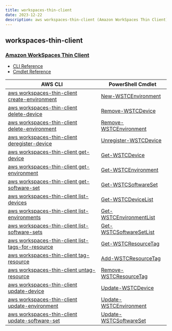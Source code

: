 ```yaml
---
title: workspaces-thin-client
date: 2023-12-22
description: aws workspaces-thin-client (Amazon WorkSpaces Thin Client) command/cmdlet list.
---
```


## workspaces-thin-client

### [Amazon WorkSpaces Thin Client](https://aws.amazon.com/workspaces/thin-client/)

* [CLI Reference](https://awscli.amazonaws.com/v2/documentation/api/latest/reference/workspaces-thin-client/index.html)
* [Cmdlet Reference](https://docs.aws.amazon.com/powershell/latest/reference/items/WorkSpacesThinClient_cmdlets.html)

|AWS CLI|PowerShell Cmdlet|
|----|----|
|[aws workspaces-thin-client create-environment](https://awscli.amazonaws.com/v2/documentation/api/latest/reference/workspaces-thin-client/create-environment.html)|[New-WSTCEnvironment](https://docs.aws.amazon.com/powershell/latest/reference/items/New-WSTCEnvironment.html)|
|[aws workspaces-thin-client delete-device](https://awscli.amazonaws.com/v2/documentation/api/latest/reference/workspaces-thin-client/delete-device.html)|[Remove-WSTCDevice](https://docs.aws.amazon.com/powershell/latest/reference/items/Remove-WSTCDevice.html)|
|[aws workspaces-thin-client delete-environment](https://awscli.amazonaws.com/v2/documentation/api/latest/reference/workspaces-thin-client/delete-environment.html)|[Remove-WSTCEnvironment](https://docs.aws.amazon.com/powershell/latest/reference/items/Remove-WSTCEnvironment.html)|
|[aws workspaces-thin-client deregister-device](https://awscli.amazonaws.com/v2/documentation/api/latest/reference/workspaces-thin-client/deregister-device.html)|[Unregister-WSTCDevice](https://docs.aws.amazon.com/powershell/latest/reference/items/Unregister-WSTCDevice.html)|
|[aws workspaces-thin-client get-device](https://awscli.amazonaws.com/v2/documentation/api/latest/reference/workspaces-thin-client/get-device.html)|[Get-WSTCDevice](https://docs.aws.amazon.com/powershell/latest/reference/items/Get-WSTCDevice.html)|
|[aws workspaces-thin-client get-environment](https://awscli.amazonaws.com/v2/documentation/api/latest/reference/workspaces-thin-client/get-environment.html)|[Get-WSTCEnvironment](https://docs.aws.amazon.com/powershell/latest/reference/items/Get-WSTCEnvironment.html)|
|[aws workspaces-thin-client get-software-set](https://awscli.amazonaws.com/v2/documentation/api/latest/reference/workspaces-thin-client/get-software-set.html)|[Get-WSTCSoftwareSet](https://docs.aws.amazon.com/powershell/latest/reference/items/Get-WSTCSoftwareSet.html)|
|[aws workspaces-thin-client list-devices](https://awscli.amazonaws.com/v2/documentation/api/latest/reference/workspaces-thin-client/list-devices.html)|[Get-WSTCDeviceList](https://docs.aws.amazon.com/powershell/latest/reference/items/Get-WSTCDeviceList.html)|
|[aws workspaces-thin-client list-environments](https://awscli.amazonaws.com/v2/documentation/api/latest/reference/workspaces-thin-client/list-environments.html)|[Get-WSTCEnvironmentList](https://docs.aws.amazon.com/powershell/latest/reference/items/Get-WSTCEnvironmentList.html)|
|[aws workspaces-thin-client list-software-sets](https://awscli.amazonaws.com/v2/documentation/api/latest/reference/workspaces-thin-client/list-software-sets.html)|[Get-WSTCSoftwareSetList](https://docs.aws.amazon.com/powershell/latest/reference/items/Get-WSTCSoftwareSetList.html)|
|[aws workspaces-thin-client list-tags-for-resource](https://awscli.amazonaws.com/v2/documentation/api/latest/reference/workspaces-thin-client/list-tags-for-resource.html)|[Get-WSTCResourceTag](https://docs.aws.amazon.com/powershell/latest/reference/items/Get-WSTCResourceTag.html)|
|[aws workspaces-thin-client tag-resource](https://awscli.amazonaws.com/v2/documentation/api/latest/reference/workspaces-thin-client/tag-resource.html)|[Add-WSTCResourceTag](https://docs.aws.amazon.com/powershell/latest/reference/items/Add-WSTCResourceTag.html)|
|[aws workspaces-thin-client untag-resource](https://awscli.amazonaws.com/v2/documentation/api/latest/reference/workspaces-thin-client/untag-resource.html)|[Remove-WSTCResourceTag](https://docs.aws.amazon.com/powershell/latest/reference/items/Remove-WSTCResourceTag.html)|
|[aws workspaces-thin-client update-device](https://awscli.amazonaws.com/v2/documentation/api/latest/reference/workspaces-thin-client/update-device.html)|[Update-WSTCDevice](https://docs.aws.amazon.com/powershell/latest/reference/items/Update-WSTCDevice.html)|
|[aws workspaces-thin-client update-environment](https://awscli.amazonaws.com/v2/documentation/api/latest/reference/workspaces-thin-client/update-environment.html)|[Update-WSTCEnvironment](https://docs.aws.amazon.com/powershell/latest/reference/items/Update-WSTCEnvironment.html)|
|[aws workspaces-thin-client update-software-set](https://awscli.amazonaws.com/v2/documentation/api/latest/reference/workspaces-thin-client/update-software-set.html)|[Update-WSTCSoftwareSet](https://docs.aws.amazon.com/powershell/latest/reference/items/Update-WSTCSoftwareSet.html)|

